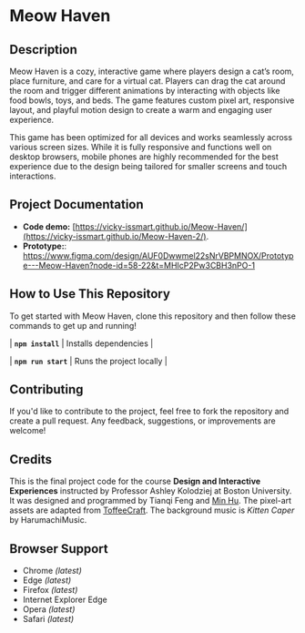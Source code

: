# Meow Haven

## Description

Meow Haven is a cozy, interactive game where players design a cat’s room, place furniture, and care for a virtual cat. Players can drag the cat around the room and trigger different animations by interacting with objects like food bowls, toys, and beds. The game features custom pixel art, responsive layout, and playful motion design to create a warm and engaging user experience. 

This game has been optimized for all devices and works seamlessly across various screen sizes. While it is fully responsive and functions well on desktop browsers, mobile phones are highly recommended for the best experience due to the design being tailored for smaller screens and touch interactions.

## Project Documentation

- **Code demo:** [https://vicky-issmart.github.io/Meow-Haven/](https://vicky-issmart.github.io/Meow-Haven-2/).
- **Prototype:**: https://www.figma.com/design/AUF0Dwwmel22sNrVBPMNOX/Prototype---Meow-Haven?node-id=58-22&t=MHIcP2Pw3CBH3nPO-1

## How to Use This Repository

To get started with Meow Haven, clone this repository and then follow these commands to get up and running!

| **`npm install`** | Installs dependencies |

| **`npm run start`** | Runs the project locally |

## Contributing

If you'd like to contribute to the project, feel free to fork the repository and create a pull request. Any feedback, suggestions, or improvements are welcome!

## Credits

This is the final project code for the course **Design and Interactive Experiences** instructed by Professor Ashley Kolodziej at Boston University. It was designed and programmed by Tianqi Feng and [Min Hu](https://github.com/MinHu0401). The pixel-art assets are adapted from [ToffeeCraft](https://itch.io/profile/toffeecraft). The background music is *Kitten Caper* by HarumachiMusic.

## Browser Support

* Chrome _\(latest\)_
* Edge _\(latest\)_
* Firefox _\(latest\)_
* Internet Explorer Edge
* Opera _\(latest\)_
* Safari _\(latest\)_
